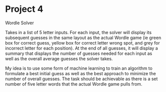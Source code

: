 # Project 4

Wordle Solver 

Takes in a list of 5 letter inputs. For each input, the solver will display its subsequent guesses in the same layout as the actual Wordle game (ie green box for correct guess, yellow box for correct letter wrong spot, and grey for incorrect letter for each position). At the end of all guesses, it will display a summary that displays the number of guesses needed for each input as well as the overall average guesses the solver takes. 

My idea is to use some form of machine learning to train an algorithm to formulate a best initial guess as well as the best approach to minimize the number of overall guesses. The task should be achievable as there is a set number of five letter words that the actual Wordle game pulls from. 
